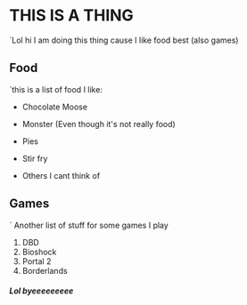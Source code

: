# THIS IS A THING

`Lol hi I am doing this thing cause I like food best (also games)

## Food
`this is a list of food I like: 
+ Chocolate Moose
- Monster (Even though it's not really food)
+ Pies
- Stir fry
+ Others I cant think of

## Games
` Another list of stuff for some games I play
1. DBD
2. Bioshock
3. Portal 2
4. Borderlands

##### Lol byeeeeeeeee